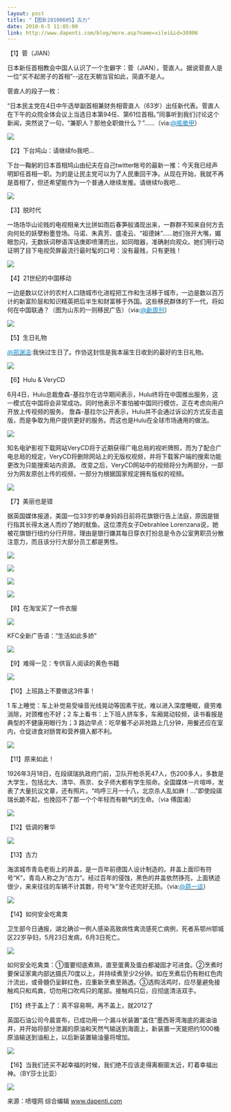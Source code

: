 ```yaml
---
layout: post
title: "【图卦20100605】古力"
date: 2010-6-5 11:05:00
link: http://www.dapenti.com/blog/more.asp?name=xilei&id=30906
---
```


<div class="oblog_text" align="left">
<p>【1】菅（JIAN）</p>
<p>日本新任首相教会中国人认识了一个生僻字：菅（JIAN），菅直人。据说菅直人是一位“买不起房子的首相”--这在天朝当官如此，简直不是人。</p>
<p>菅直人的段子一枚：</p>
<p>“日本民主党在4日中午选举副首相兼财务相菅直人（63岁）出任新代表。菅直人在下午的众院全体会议上当选日本第94任、第61位首相。”同事听到我们讨论这个新闻，突然说了一句，“兼职人？那他全职做什么？”……（via:<a href="http://t.sina.com.cn/n/%E5%92%B3%E5%97%BD%E7%94%B2"><font color="#0082cb">@咳嗽甲</font></a>）</p>
<p><img style="BORDER-BOTTOM-COLOR: #000000; BORDER-TOP-COLOR: #000000; BORDER-RIGHT-COLOR: #000000; BORDER-LEFT-COLOR: #000000" border="0" src="http://ptimg.org:88/dapenti/4452696d35ec/0abpc7nh.jpg"></p>
<p>【2】下台鸠山：请继续fo我吧…</p>
<p>下台一鞠躬的日本首相鸠山由纪夫在自己twitter帐号的最新一推：今天我已经声明卸任首相一职。为的是让民主党可以为了人民重回干净。从现在开始，我就不再是首相了，但还希望能作为一个普通人继续发推。请继续fo我吧… </p>
<p><img style="BORDER-BOTTOM-COLOR: #000000; BORDER-TOP-COLOR: #000000; BORDER-RIGHT-COLOR: #000000; BORDER-LEFT-COLOR: #000000" border="0" src="http://ptimg.org:88/dapenti/4038096d367b/ttsrn0of.jpg"></p>
<p>【3】脱时代</p>
<p>一场场华山论贱的电视相亲大比拼如雨后春笋般涌现出来，一群群不知来自何方去向何处的妖孽粉墨登场。马诺、朱真芳、盛凌云、“祖德妹”……她们张开大嘴，媚眼忽闪，无数妖词秽语浑话庚即喷薄而出，如同暗器，准确射向观众。她们用行动证明了目下电视荧屏最流行最时髦的口号：没有最贱，只有更贱！</p>
<p><img style="BORDER-BOTTOM-COLOR: #000000; BORDER-TOP-COLOR: #000000; BORDER-RIGHT-COLOR: #000000; BORDER-LEFT-COLOR: #000000" border="0" src="http://ptimg.org:88/dapenti/7863796d36e7/71yr9pkc.jpg"></p>
<p>【4】21世纪的中国移动</p>
<p>一边是数以亿计的农村人口随城市化进程把工作和生活移于城市，一边是数以百万计的新富阶层和知识精英把后半生和财富移于外国。这些移民群体的下一代，将如何在中国联通？（图为山东的一则移民广告）（via:<a href="http://t.sina.com.cn/1653689003"><font color="#0082cb">@新周刊</font></a>）</p>
<p><img style="BORDER-BOTTOM-COLOR: #000000; BORDER-TOP-COLOR: #000000; BORDER-RIGHT-COLOR: #000000; BORDER-LEFT-COLOR: #000000" border="0" src="http://ptimg.org:88/dapenti/2142696d378e/bwb88c5i.jpg"></p>
<p>【5】生日礼物</p>
<p><a href="http://t.sina.com.cn/n/%E9%83%91%E6%B8%8A%E6%B4%81"><font color="#0082cb">@郑渊洁</font></a>:我快过生日了。作协这封信是我本届生日收到的最好的生日礼物。</p>
<p><img style="BORDER-BOTTOM-COLOR: #000000; BORDER-TOP-COLOR: #000000; BORDER-RIGHT-COLOR: #000000; BORDER-LEFT-COLOR: #000000" border="0" src="http://ptimg.org:88/dapenti/2774296d38fa/fuls8179.jpg"></p>
<p>【6】Hulu&#160;&amp; VeryCD</p>
<p>6月4日，Hulu总裁詹森-基拉尔在访华期间表示，Hulu终将在中国推出服务，这一模式在中国将会非常成功。同时他表示不害怕被中国同行模仿，正在考虑向用户开放上传视频的服务。 詹森-基拉尔公开表示，Hulu并不会通过诉讼的方式反击盗版，而是争取为用户提供更好的服务。而这也是Hulu在全球市场通用的做法。</p>
<p><img style="BORDER-BOTTOM-COLOR: #000000; BORDER-TOP-COLOR: #000000; BORDER-RIGHT-COLOR: #000000; BORDER-LEFT-COLOR: #000000" border="0" src="http://ptimg.org:88/dapenti/6424396d39df/j0rcqtmp.jpg"></p>
<p>知名电驴影视下载网站VeryCD将于近期获得广电总局的视听牌照，而为了配合广电总局的规定，VeryCD将删除网站上的无版权视频，并将下载客户端的搜索功能更改为只能搜索站内资源。 改变之后，VeryCD网站中的视频将分为两部分，一部分为网友原创上传的视频，一部分为根据国家规定拥有版权的视频。</p>
<p><img style="BORDER-BOTTOM-COLOR: #000000; BORDER-TOP-COLOR: #000000; BORDER-RIGHT-COLOR: #000000; BORDER-LEFT-COLOR: #000000" border="0" src="http://ptimg.org:88/dapenti/3342396d3a48/0e5gmiy2.jpg"></p>
<p>【7】美丽也是错</p>
<p>据英国媒体报道，美国一位33岁的单身妈妈日前将花旗银行告上法庭，原因是银行指其长得太迷人而炒了她的鱿鱼。这位漂亮女子Debrahlee Lorenzana说，她被花旗银行纽约分行开除，理由是银行嫌其每日穿衣打扮总是令办公室男职员分散注意力，而且该分行大部分员工都是男性。</p>
<p><img style="BORDER-BOTTOM-COLOR: #000000; BORDER-TOP-COLOR: #000000; BORDER-RIGHT-COLOR: #000000; BORDER-LEFT-COLOR: #000000" border="0" src="http://ptimg.org:88/dapenti/8963096d3b4e/b2umieca.jpg"></p>
<p><img style="BORDER-BOTTOM-COLOR: #000000; BORDER-TOP-COLOR: #000000; BORDER-RIGHT-COLOR: #000000; BORDER-LEFT-COLOR: #000000" border="0" src="http://ptimg.org:88/dapenti/8029496d3b51/v0vgno9q.jpg"></p>
<p><img style="BORDER-BOTTOM-COLOR: #000000; BORDER-TOP-COLOR: #000000; BORDER-RIGHT-COLOR: #000000; BORDER-LEFT-COLOR: #000000" border="0" src="http://ptimg.org:88/dapenti/4844296d3b50/dp5cjqz8.jpg"></p>
<p><img style="BORDER-BOTTOM-COLOR: #000000; BORDER-TOP-COLOR: #000000; BORDER-RIGHT-COLOR: #000000; BORDER-LEFT-COLOR: #000000" border="0" src="http://ptimg.org:88/dapenti/5597896d3b50/m0hkbmzj.jpg"></p>
<p>【8】在淘宝买了一件衣服</p>
<p><img style="BORDER-BOTTOM-COLOR: #000000; BORDER-TOP-COLOR: #000000; BORDER-RIGHT-COLOR: #000000; BORDER-LEFT-COLOR: #000000" border="0" src="http://ptimg.org:88/dapenti/5664596d3c48/bpw6u3jm.jpg"></p>
<p>KFC全新广告语：“生活如此多娇”</p>
<p><img style="BORDER-BOTTOM-COLOR: #000000; BORDER-TOP-COLOR: #000000; BORDER-RIGHT-COLOR: #000000; BORDER-LEFT-COLOR: #000000" border="0" src="http://ptimg.org:88/dapenti/3016796d43cd/e5jfahyc.jpg"></p>
<p>【9】难得一见：专供盲人阅读的黄色书籍 </p>
<p><img style="BORDER-BOTTOM-COLOR: #000000; BORDER-TOP-COLOR: #000000; BORDER-RIGHT-COLOR: #000000; BORDER-LEFT-COLOR: #000000" border="0" src="http://ptimg.org:88/dapenti/2517696d444c/6zgjqmd8.jpg"></p>
<p>【10】上班路上不要做这3件事！</p>
<p>1 车上睡觉：车上补觉易受噪音光线晃动等因素干扰，难以进入深度睡眠，疲劳难消除，对颈椎也不好；2 车上看书：上下班人挤车多，车厢晃动较频，读书看报是典型的不健康用眼行为；3 路边早点：吃早餐不必非抢路上几分钟，用餐还应在室内，仓促进食对肠胃和营养摄入都不利。 </p>
<p><img style="BORDER-BOTTOM-COLOR: #000000; BORDER-TOP-COLOR: #000000; BORDER-RIGHT-COLOR: #000000; BORDER-LEFT-COLOR: #000000" border="0" src="http://ptimg.org:88/dapenti/6828796d3cd6/bw50cnn7.jpg"></p>
<p>【11】原来如此！</p>
<p>1926年3月18日，在段祺瑞执政府门前，卫队开枪杀死47人，伤200多人，多数是大学生，包括北大、清华、燕京、女子师大都有学生殒命。全国媒体一片喧哗，发表了大量抗议文章，还有照片。“呜呼三月一十八，北京杀人乱如麻！…”即使段祺瑞长跪不起，也挽回不了那一个个年轻而有朝气的生命。（via 傅国涌）</p>
<p><img style="BORDER-BOTTOM-COLOR: #000000; BORDER-TOP-COLOR: #000000; BORDER-RIGHT-COLOR: #000000; BORDER-LEFT-COLOR: #000000" border="0" src="http://ptimg.org:88/dapenti/5367496d3d9f/3ymzjwmp.jpg"></p>
<p>【12】低调的奢华</p>
<p><img style="BORDER-BOTTOM-COLOR: #000000; BORDER-TOP-COLOR: #000000; BORDER-RIGHT-COLOR: #000000; BORDER-LEFT-COLOR: #000000" border="0" src="http://ptimg.org:88/dapenti/1475996d3ec3/yfikwzd0.jpg"></p>
<p>【13】古力</p>
<p>海滨城市青岛老街上的井盖，是一百年前德国人设计制造的。井盖上面印有符号“K”，青岛人称之为“古力”。经过百年的侵蚀，黑色的井盖依然铮亮，上面锈迹很少，来来往往的车辆不计其数，符号“k"至今还完好无损。（via:<a href="http://t.sina.com.cn/1411272691"><font color="#0082cb">@蒋一谈</font></a>）</p>
<p><img style="BORDER-BOTTOM-COLOR: #000000; BORDER-TOP-COLOR: #000000; BORDER-RIGHT-COLOR: #000000; BORDER-LEFT-COLOR: #000000" border="0" src="http://ptimg.org:88/dapenti/3777196d3f7a/3rctv532.jpg"></p>
<p>【14】如何安全吃禽类</p>
<p>卫生部今日通报，湖北确诊一例人感染高致病性禽流感死亡病例，死者系鄂州鄂城区22岁孕妇，5月23日发病，6月3日死亡。</p>
<p><img style="BORDER-BOTTOM-COLOR: #000000; BORDER-TOP-COLOR: #000000; BORDER-RIGHT-COLOR: #000000; BORDER-LEFT-COLOR: #000000" border="0" src="http://ptimg.org:88/dapenti/7230396d4180/62cu47fo.jpg"></p>
<p>如何安全吃禽类：①蛋要彻底煮熟，直至蛋黄及蛋白都凝固才可进食。②烹煮时要保证家禽内部达摄氏70度以上，并持续煮至少2分钟。如在烹煮后仍有粉红色肉汁流出，或骨髓仍呈鲜红色，应重新烹煮至熟透。③选购活鸡时，应尽量避免接触鸡只和鸡粪，切勿用口吹鸡只的尾部。接触鸡只后，应彻底清洁双手。</p>
<p>【15】终于盖上了：真不容易啊，再不盖上，就2012了</p>
<p>英国石油公司今晨宣布，已成功用一个漏斗状装置“盖住”墨西哥湾海底的漏油油井，并开始将部分泄漏的原油和天然气输送到海面上，新装置一天能把约1000桶原油输送到油船上，以后新装置输油量将增加。</p>
<p><img style="BORDER-BOTTOM-COLOR: #000000; BORDER-TOP-COLOR: #000000; BORDER-RIGHT-COLOR: #000000; BORDER-LEFT-COLOR: #000000" border="0" src="http://ptimg.org:88/dapenti/7388496d42de/h9b8ehma.jpg"></p>
<p>【16】当我们还买不起幸福的时候，我们绝不应该走得离橱窗太近，盯着幸福出神。（BY莎士比亚）</p>
<p><img style="BORDER-BOTTOM-COLOR: #000000; BORDER-TOP-COLOR: #000000; BORDER-RIGHT-COLOR: #000000; BORDER-LEFT-COLOR: #000000" border="0" src="http://ptimg.org:88/dapenti/9786496d403f/2mox7thn.jpg"></p>
<p>来源：喷嚏网 综合编辑 <a href="http://www.dapenti.com/">www.dapenti.com</a></p>
</div>